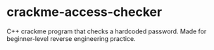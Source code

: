 # crackme-access-checker
C++ crackme program that checks a hardcoded password. Made for beginner-level reverse engineering practice.
